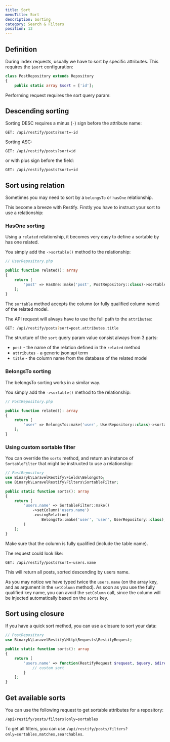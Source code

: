 ```yaml
---
title: Sort
menuTitle: Sort
description: Sorting 
category: Search & Filters
position: 13
---
```


 ## Definition

During index requests, usually we have to sort by specific attributes. This requires the `$sort` configuration:

```php
class PostRepository extends Repository
{
    public static array $sort = ['id'];
```

Performing request requires the sort query param:

## Descending sorting

Sorting DESC requires a minus (`-`) sign before the attribute name:

 ```http_request
GET: /api/restify/posts?sort=-id
```

Sorting ASC:

 ```http_request
GET: /api/restify/posts?sort=id
```

or with plus sign before the field:

 ```http_request
GET: /api/restify/posts?sort=+id
```

## Sort using relation

Sometimes you may need to sort by a `belongsTo` or `hasOne` relationship. 

This become a breeze with Restify. Firstly you have to instruct your sort to use a relationship:

### HasOne sorting

Using a `related` relationship, it becomes very easy to define a sortable by has one related.

You simply add the `->sortable()` method to the relationship:

```php
// UserRepository.php

public function related(): array
{
    return [
        'post' => HasOne::make('post', PostRepository::class)->sortable('title'),
    ];
}
```

<alert>

The `sortable` method accepts the column (or fully qualified column name) of the related model.

</alert>


The API request will always have to use the full path to the `attributes`:

```bash
GET: /api/restify/posts?sort=post.attributes.title
```

The structure of the `sort` query param value consist always from 3 parts:

- `post` - the name of the relation defined in the `related` method
- `attributes` - a generic json:api term
- `title` - the column name from the database of the related model

### BelongsTo sorting

The belongsTo sorting works in a similar way.

You simply add the `->sortable()` method to the relationship:

```php
// PostRepository.php

public function related(): array
{
    return [
        'user' => BelongsTo::make('user', UserRepository::class)->sortable('name'),
    ];
}
```

### Using custom sortable filter

You can override the `sorts` method, and return an instance of `SortableFilter` that might be instructed to use a relationship:

```php
// PostRepository
use Binaryk\LaravelRestify\Fields\BelongsTo;
use Binaryk\LaravelRestify\Filters\SortableFilter;

public static function sorts(): array
{
    return [
        'users.name' => SortableFilter::make()
            ->setColumn('users.name')
            ->usingRelation(
                BelongsTo::make('user', 'user', UserRepository::class),
        )
    ];
}
```

Make sure that the column is fully qualified (include the table name).

The request could look like:

```http request
GET: /api/restify/posts?sort=-users.name
```

This will return all posts, sorted descending by users name.

<alert type="info">

As you may notice we have typed twice the `users.name` (on the array key, and as argument in the `setColumn` method). As soon as you use the fully qualified key name, you can avoid the `setColumn` call, since the column will be injected automatically based on the `sorts` key.

</alert>

## Sort using closure

If you have a quick sort method, you can use a closure to sort your data:

```php
// PostRepository
use Binaryk\LaravelRestify\Http\Requests\RestifyRequest;

public static function sorts(): array
{
    return [
        'users.name' => function(RestifyRequest $request, $query, $direction) {
            // custom sort
        }
    ];
}
```

## Get available sorts

You can use the following request to get sortable attributes for a repository:

```http request
/api/restify/posts/filters?only=sortables
```

<alert type="info">

To get all filters, you can use `/api/restify/posts/filters?only=sortables,matches,searchables`.
 
</alert>
